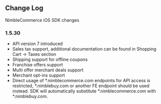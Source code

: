## Change Log

NimbleCommerce iOS SDK changes

### 1.5.30

- API version 7 introduced
- Sales tax support, additional documentation can be found in Shopping Cart -> Taxes section 
- Shipping support for offline coupons
- Franchise offers support
- Multi offer merchant deals support
- Merchant opt-ins support
- Direct usage of *.nimblecommerce.com endpoints for API access is restricted, *.nimblebuy.com or another FE endpoint should be used instead. SDK will automatically substitute *.nimblecommerce.com with *.nimblebuy.com.